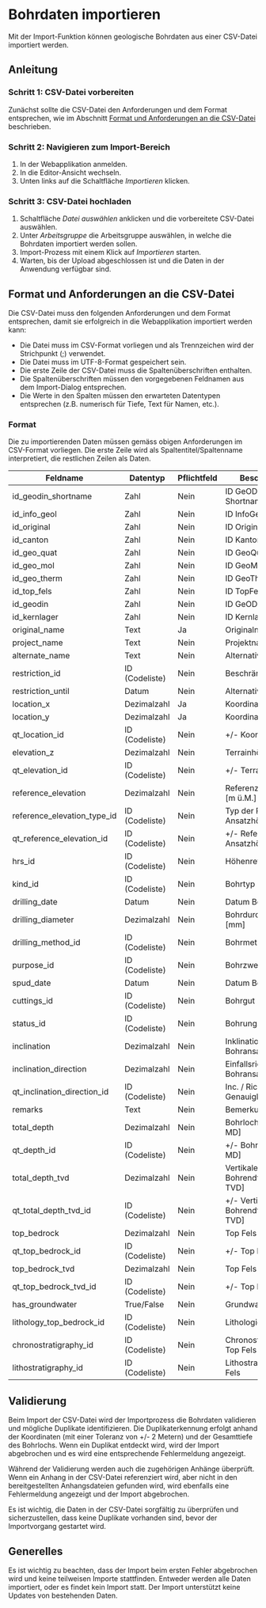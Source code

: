# Bohrdaten importieren

Mit der Import-Funktion können geologische Bohrdaten aus einer CSV-Datei importiert werden. 

## Anleitung

### Schritt 1: CSV-Datei vorbereiten

Zunächst sollte die CSV-Datei den Anforderungen und dem Format entsprechen, wie im Abschnitt [Format und Anforderungen an die CSV-Datei](#format-und-anforderungen-an-die-csv-datei) beschrieben.

### Schritt 2: Navigieren zum Import-Bereich

1. In der Webapplikation anmelden.
2. In die Editor-Ansicht wechseln.
3. Unten links auf die Schaltfläche _Importieren_ klicken.

### Schritt 3: CSV-Datei hochladen

1. Schaltfläche _Datei auswählen_ anklicken und die vorbereitete CSV-Datei auswählen.
2. Unter _Arbeitsgruppe_ die Arbeitsgruppe auswählen, in welche die Bohrdaten importiert werden sollen.
3. Import-Prozess mit einem Klick auf _Importieren_ starten.
4. Warten, bis der Upload abgeschlossen ist und die Daten in der Anwendung verfügbar sind.

## Format und Anforderungen an die CSV-Datei

Die CSV-Datei muss den folgenden Anforderungen und dem Format entsprechen, damit sie erfolgreich in die Webapplikation importiert werden kann:

* Die Datei muss im CSV-Format vorliegen und als Trennzeichen wird der Strichpunkt (;) verwendet.
* Die Datei muss im UTF-8-Format gespeichert sein.
* Die erste Zeile der CSV-Datei muss die Spaltenüberschriften enthalten.
* Die Spaltenüberschriften müssen den vorgegebenen Feldnamen aus dem Import-Dialog entsprechen.
* Die Werte in den Spalten müssen den erwarteten Datentypen entsprechen (z.B. numerisch für Tiefe, Text für Namen, etc.).

### Format

Die zu importierenden Daten müssen gemäss obigen Anforderungen im CSV-Format vorliegen. Die erste Zeile wird als Spaltentitel/Spaltenname interpretiert, die restlichen Zeilen als Daten. 

| Feldname                    | Datentyp       | Pflichtfeld | Beschreibung                              |
|-----------------------------|----------------|-------------|-------------------------------------------|
| id_geodin_shortname         | Zahl           | Nein        | ID GeODin-Shortname                       |
| id_info_geol                | Zahl           | Nein        | ID InfoGeol                               |
| id_original                 | Zahl           | Nein        | ID Original                               |
| id_canton                   | Zahl           | Nein        | ID Kanton                                 |
| id_geo_quat                 | Zahl           | Nein        | ID GeoQuat                                |
| id_geo_mol                  | Zahl           | Nein        | ID GeoMol                                 |
| id_geo_therm                | Zahl           | Nein        | ID GeoTherm                               |
| id_top_fels                 | Zahl           | Nein        | ID TopFels                                |
| id_geodin                   | Zahl           | Nein        | ID GeODin                                 |
| id_kernlager                | Zahl           | Nein        | ID Kernlager                              |
| original_name               | Text           | Ja          | Originalname                              |
| project_name                | Text           | Nein        | Projektname                               |
| alternate_name              | Text           | Nein        | Alternativer Name                         |
| restriction_id              | ID (Codeliste) | Nein        | Beschränkung                              |
| restriction_until           | Datum          | Nein        | Alternativer Name                         |
| location_x                  | Dezimalzahl    | Ja          | Koordinate Ost LV95                       |
| location_y                  | Dezimalzahl    | Ja          | Koordinate Nord LV95                      |
| qt_location_id              | ID (Codeliste) | Nein        | +/- Koordinaten [m]                       |
| elevation_z                 | Dezimalzahl    | Nein        | Terrainhöhe [m ü.M.]                      |
| qt_elevation_id             | ID (Codeliste) | Nein        | +/- Terrainhöhe [m]                       |
| reference_elevation         | Dezimalzahl    | Nein        | Referenz Ansatzhöhe [m ü.M.]              |
| reference_elevation_type_id | ID (Codeliste) | Nein        | Typ der Referenz Ansatzhöhe               |
| qt_reference_elevation_id   | ID (Codeliste) | Nein        | +/- Referenz Ansatzhöhe [m]               |
| hrs_id                      | ID (Codeliste) | Nein        | Höhenreferenzsystem                       |
| kind_id                     | ID (Codeliste) | Nein        | Bohrtyp                                   |
| drilling_date               | Datum          | Nein        | Datum Bohrende                            |
| drilling_diameter           | Dezimalzahl    | Nein        | Bohrdurchmesser [mm]                      |
| drilling_method_id          | ID (Codeliste) | Nein        | Bohrmethode                               |
| purpose_id                  | ID (Codeliste) | Nein        | Bohrzweck                                 |
| spud_date                   | Datum          | Nein        | Datum Bohrbeginn                          |
| cuttings_id                 | ID (Codeliste) | Nein        | Bohrgut                                   |
| status_id                   | ID (Codeliste) | Nein        | Bohrungsstatus                            |
| inclination                 | Dezimalzahl    | Nein        | Inklination beim Bohransatzpunkt [°]      |
| inclination_direction       | Dezimalzahl    | Nein        | Einfallsrichtung beim Bohransatzpunkt [°] |
| qt_inclination_direction_id | ID (Codeliste) | Nein        | Inc. / Richtung Genauigkeit               |
| remarks                     | Text           | Nein        | Bemerkungen                               |
| total_depth                 | Dezimalzahl    | Nein        | Bohrlochlänge [m MD]                      |
| qt_depth_id                 | ID (Codeliste) | Nein        | +/- Bohrlochlänge [m MD]                  |
| total_depth_tvd             | Dezimalzahl    | Nein        | Vertikale Bohrendteufe [m TVD]            |
| qt_total_depth_tvd_id       | ID (Codeliste) | Nein        | +/- Vertikale Bohrendteufe [m TVD]        |
| top_bedrock                 | Dezimalzahl    | Nein        | Top Fels [m MD]                           |
| qt_top_bedrock_id           | ID (Codeliste) | Nein        | +/- Top Fels [m MD]                       |
| top_bedrock_tvd             | Dezimalzahl    | Nein        | Top Fels [m TVD]                          |
| qt_top_bedrock_tvd_id       | ID (Codeliste) | Nein        | +/- Top Fels [m TVD]                      |
| has_groundwater             | True/False     | Nein        | Grundwasser                               |
| lithology_top_bedrock_id    | ID (Codeliste) | Nein        | Lithologie Top Fels                       |
| chronostratigraphy_id       | ID (Codeliste) | Nein        | Chronostratigraphie Top Fels              |
| lithostratigraphy_id        | ID (Codeliste) | Nein        | Lithostratigraphie Top Fels               |

## Validierung

Beim Import der CSV-Datei wird der Importprozess die Bohrdaten validieren und mögliche Duplikate identifizieren. Die Duplikaterkennung erfolgt anhand der Koordinaten (mit einer Toleranz von +/- 2 Metern) und der Gesamttiefe des Bohrlochs. Wenn ein Duplikat entdeckt wird, wird der Import abgebrochen und es wird eine entsprechende Fehlermeldung angezeigt.

Während der Validierung werden auch die zugehörigen Anhänge überprüft. Wenn ein Anhang in der CSV-Datei referenziert wird, aber nicht in den bereitgestellten Anhangsdateien gefunden wird, wird ebenfalls eine Fehlermeldung angezeigt und der Import abgebrochen.

Es ist wichtig, die Daten in der CSV-Datei sorgfältig zu überprüfen und sicherzustellen, dass keine Duplikate vorhanden sind, bevor der Importvorgang gestartet wird.

## Generelles

Es ist wichtig zu beachten, dass der Import beim ersten Fehler abgebrochen wird und keine teilweisen Importe stattfinden. Entweder werden alle Daten importiert, oder es findet kein Import statt. Der Import unterstützt keine Updates von bestehenden Daten.
